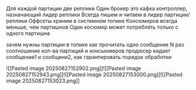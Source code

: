 Для каждой партиции две реплики
Один брокер это кафка контроллер, назначающий лидер реплики
Всегда пишем и читаем в лидер партиции/реплики
Оффсеты храним в системном топике
Консюмеров всегда меньше, чем партишнов
Один косюмер может потреблять только с одного партишна

зачем нужны партиции в топике
как прочитать одно сообщение N раз
соотношение кол-ва партиций и консьюмеров
продюсер кидает сообщение1 и сообщени2, как гарантировать порядок обработки

![[Pasted image 20250827152902.png]]![[Pasted image 20250827152943.png]]![[Pasted image 20250827153000.png]]![[Pasted image 20250827153023.png]]
